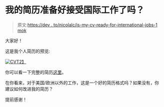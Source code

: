 # 我的简历准备好接受国际工作了吗？

> 原文:[https://dev . to/nicolalc/is-my-cv-ready-for-international-jobs-1 mok](https://dev.to/nicolalc/is-my-cv-ready-for-international-jobs-1mok)

大家好！

这是我个人简历的预览:

[![CV](../Images/1f7497a8fdcf838106b065c367423c0f.png)T2】](https://res.cloudinary.com/practicaldev/image/fetch/s--TMHFNAAv--/c_limit%2Cf_auto%2Cfl_progressive%2Cq_auto%2Cw_880/https://www.visualcv.com/nicola-castellani/pdf/)

你可以看一下完整的简历[这里](https://www.visualcv.com/nicola-castellani/)。

在你看来，对于美国/欧洲以外的工作，这是一个好的简历格式吗？如果没有，你建议如何改进我的简历？

提前感谢！